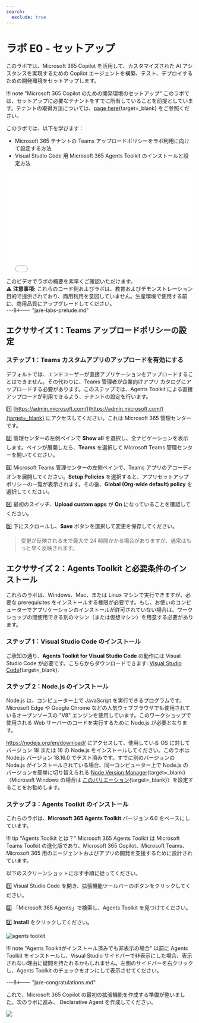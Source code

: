 ```yaml
---
search:
  exclude: true
---
```

# ラボ E0 - セットアップ

このラボでは、Microsoft 365 Copilot を活用して、カスタマイズされた AI アシスタンスを実現するための Copilot エージェントを構築、テスト、デプロイするための開発環境をセットアップします。

!!! note "Microsoft 365 Copilot のための開発環境のセットアップ"
    このラボでは、セットアップに必要なテナントをすでに所有していることを前提としています。テナントの取得方法については、[page here](https://learn.microsoft.com/en-us/microsoft-365-copilot/extensibility/prerequisites){target=_blank} をご参照ください。

このラボでは、以下を学びます：

- Microsoft 365 テナントの Teams アップロードポリシーをラボ利用に向けて設定する方法
- Visual Studio Code 用 Microsoft 365 Agents Toolkit のインストールと設定方法


<div class="lab-intro-video">
    <div style="flex: 1; min-width: 0;">
        <iframe  src="//www.youtube.com/embed/VDhRFMH3Qbs" frameborder="0" allowfullscreen style="width: 100%; aspect-ratio: 16/9;">          
        </iframe>
          <div>このビデオでラボの概要を素早くご確認いただけます。</div>
            <div class="disclaimer-box">
            ⚠️ <strong>注意事項:</strong> これらのコード例およびラボは、教育およびデモンストレーション目的で提供されており、商用利用を意図していません。生産環境で使用する前に、商用品質にアップグレードしてください。
        </div>
    </div>
    <div style="flex: 1; min-width: 0;">
---8<--- "ja/e-labs-prelude.md"
    </div>
</div>


## エクササイズ 1：Teams アップロードポリシーの設定

### ステップ 1：Teams カスタムアプリのアップロードを有効にする

デフォルトでは、エンドユーザーが直接アプリケーションをアップロードすることはできません。その代わりに、Teams 管理者が企業向けアプリ カタログにアップロードする必要があります。このステップでは、Agents Toolkit による直接アップロードが利用できるよう、テナントの設定を行います。

1️⃣ [https://admin.microsoft.com/](https://admin.microsoft.com/){target=_blank} にアクセスしてください。これは Microsoft 365 管理センターです。

2️⃣ 管理センターの左側ペインで **Show all** を選択し、全ナビゲーションを表示します。ペインが展開したら、**Teams** を選択して Microsoft Teams 管理センターを開いてください。

3️⃣ Microsoft Teams 管理センターの左側ペインで、Teams アプリのアコーディオンを展開してください。**Setup Policies** を選択すると、アプリセットアップポリシーの一覧が表示されます。その後、**Global (Org-wide default) policy** を選択してください。

4️⃣ 最初のスイッチ、**Upload custom apps** が **On** になっていることを確認してください。

5️⃣ 下にスクロールし、**Save** ボタンを選択して変更を保存してください。

> 変更が反映されるまで最大で 24 時間かかる場合がありますが、通常はもっと早く反映されます。

<cc-end-step lab="e0" exercise="1" step="1" />

## エクササイズ 2：Agents Toolkit と必要条件のインストール

これらのラボは、Windows、Mac、または Linux マシンで実行できますが、必要な prerequisites をインストールする権限が必要です。もし、お使いのコンピューターでアプリケーションのインストールが許可されていない場合は、ワークショップの間使用できる別のマシン（または仮想マシン）を用意する必要があります。

### ステップ 1：Visual Studio Code のインストール

ご承知の通り、**Agents Toolkit for Visual Studio Code** の動作には Visual Studio Code が必要です。こちらからダウンロードできます: [Visual Studio Code](https://code.visualstudio.com/download){target=_blank}.

<cc-end-step lab="e0" exercise="2" step="1" />

### ステップ 2：Node.js のインストール

Node.js は、コンピューター上で JavaScript を実行できるプログラムです。Microsoft Edge や Google Chrome などの人気ウェブブラウザでも使用されているオープンソースの "V8" エンジンを使用しています。このワークショップで使用される Web サーバーのコードを実行するために Node.js が必要となります。

https://nodejs.org/en/download/ にアクセスして、使用している OS に対してバージョン 18 または 16 の Node.js をインストールしてください。このラボは Node.js バージョン 18.16.0 でテスト済みです。すでに別のバージョンの Node.js がインストールされている場合、同一コンピューター上で Node.js のバージョンを簡単に切り替えられる [Node Version Manager](https://github.com/nvm-sh/nvm){target=_blank}（Microsoft Windows の場合は [このバリエーション](https://github.com/coreybutler/nvm-windows){target=_blank}）を設定することをお勧めします。

<cc-end-step lab="e0" exercise="2" step="2" />

### ステップ 3：Agents Toolkit のインストール

これらのラボは、**Microsoft 365 Agents Toolkit** バージョン 6.0 をベースにしています。

!!! tip "Agents Toolkit とは？"
    Microsoft 365 Agents Toolkit は Microsoft Teams Toolkit の進化版であり、Microsoft 365 Copilot、Microsoft Teams、Microsoft 365 用のエージェントおよびアプリの開発を支援するために設計されています。

以下のスクリーンショットに示す手順に従ってください。

1️⃣ Visual Studio Code を開き、拡張機能ツールバーのボタンをクリックしてください。

2️⃣ 「Microsoft 365 Agents」で検索し、Agents Toolkit を見つけてください。

3️⃣ **Install** をクリックしてください。

![agents toolkit](../../assets/images/extend-m365-copilot-00/agents-toolkit.png)

!!! note "Agents Toolkitがインストール済みでも非表示の場合"
    以前に Agents Toolkit をインストールし、Visual Studio サイドバーで非表示にした場合、表示されない理由に疑問を持たれるかもしれません。左側のサイドバーを右クリックし、Agents Toolkit のチェックをオンにして表示させてください。

<cc-end-step lab="e0" exercise="2" step="3" />


---8<--- "ja/e-congratulations.md"

これで、Microsoft 365 Copilot の最初の拡張機能を作成する準備が整いました。次のラボに進み、 Declarative Agent を作成してください。

<cc-next />

<img src="https://m365-visitor-stats.azurewebsites.net/copilot-camp/extend-m365-copilot/00-prerequisites" />